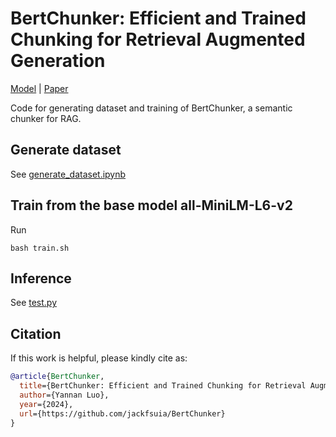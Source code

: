 # BertChunker: Efficient and Trained Chunking for Retrieval Augmented Generation
[Model](https://huggingface.co/tim1900/BertChunker) | [Paper](https://github.com/jackfsuia/BertChunker/blob/main/main.pdf)

Code for generating dataset and training of BertChunker, a semantic chunker for RAG. 

## Generate dataset
See [generate_dataset.ipynb](generate_dataset.ipynb)
## Train from the base model all-MiniLM-L6-v2
Run
 ``` shell
 bash train.sh
 ```
## Inference
See [test.py](test.py)
## Citation

If this work is helpful, please kindly cite as:

```bibtex
@article{BertChunker,
  title={BertChunker: Efficient and Trained Chunking for Retrieval Augmented Generation}, 
  author={Yannan Luo},
  year={2024},
  url={https://github.com/jackfsuia/BertChunker}
}
```
